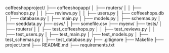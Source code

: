 coffeeshopproject/
├── coffeeshopapp/
│   ├── routers/
│   │   ├── coffeshops.py
│   │   ├── reviews.py
│   │   ├── users.py
│   ├── coffeeshops.db
│   ├── database.py
│   ├── main.py
│   ├── models.py
│   ├── schemas.py
│   ├── seeddata.py
├── csvs/
│   ├── somefile.csv
├── myenv/
├── tests/
│   ├── routers/
│   │   ├── test_coffeeshops.py
│   │   ├── test_reviews.py
│   │   ├── test_users.py
│   ├── test_main.py
│   ├── test_models.py
│   ├── test_schemas.py
│   ├── test_database.py
├── .gitignore
├── Makefile
├── project.toml
├── README.md
├── requirements.txt